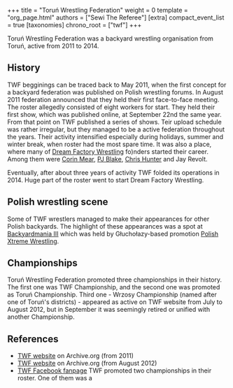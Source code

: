 +++
title = "Toruń Wrestling Federation"
weight = 0
template = "org_page.html"
authors = ["Sewi The Referee"]
[extra]
compact_event_list = true
[taxonomies]
chrono_root = ["twf"]
+++

Toruń Wrestling Federation was a backyard wrestling organisation from Toruń, active from 2011 to 2014.

## History

TWF begginings can be traced back to May 2011, when the first concept for a backyard federation was published on Polish wrestling forums. In August 2011 federation announced that they held their first face-to-face meeting. The roster allegedly consisted of eight workers for start. They held their first show, which was published online, at September 22nd the same year. From that point on TWF published a series of shows. Teir upload schedule was rather irregular, but they managed to be a active federation throughout the years. Their activity intensified especially during holidays, summer and winter break, when roster had the most spare time. It was also a place, where many of [Dream Factory Wrestling](@/o/dfw.md) fo)nders started their career. Among them were [Corin Mear](@/w/corin-mear.md), [PJ Blake](@/w/pj-blake.md), [Chris Hunter](@/w/chris-hunter.md) and Jay Revolt.

Eventually, after about three years of activity TWF folded its operations in 2014. Huge part of the roster went to start Dream Factory Wrestling.

## Polish wrestling scene

Some of TWF wrestlers managed to make their appearances for other Polish backyards. The highlight of these appearances was a spot at [Backyardmania III](@/e/pxw/2012-07-24-pxw-backyardmania-3.md) which was held by Głuchołazy-based promotion [Polish Xtreme Wrestling](@/o/pxw.md).

## Championships

Toruń Wrestling Federation promoted three championships in their history. The first one was TWF Championship, and the second one was promoted as Toruń Championship. Third one - Wrzosy Championship (named after one of Toruń's districts) - appeared as active on TWF website from July to August 2012, but in September it was seemingly retired or unified with another Championship.

## References

* [TWF website](https://web.archive.org/web/20111002095507/http://www.twf.npx.pl/news.php) on Archive.org (from 2011)
* [TWF website](https://web.archive.org/web/20120814065916/http://www.twf.npx.pl/news.php) on Archive.org (from August 2012)
* [TWF Facebook fanpage](https://www.facebook.com/TorunWrestlingFederation/?locale=pl_PL)
TWF promoted two championships in their roster. One of them was a 
